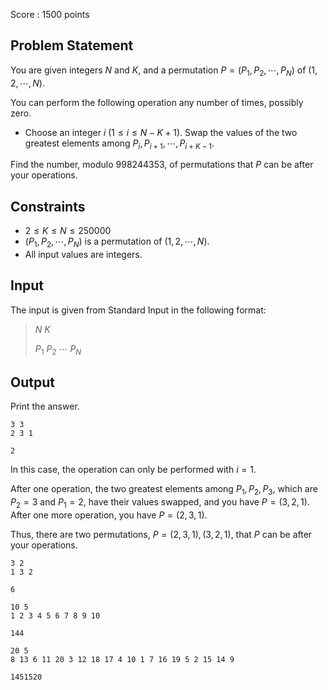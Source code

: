 Score : $1500$ points

## Problem Statement

You are given integers $N$ and $K$, and a permutation $P=(P_1,P_2,\cdots,P_N)$ of $(1,2,\cdots,N)$.

You can perform the following operation any number of times, possibly zero.

- Choose an integer $i$ ($1 \leq i \leq N-K+1$).
Swap the values of the two greatest elements among $P_i,P_{i+1},\cdots,P_{i+K-1}$.

Find the number, modulo $998244353$, of permutations that $P$ can be after your operations.

## Constraints

- $2 \leq K \leq N \leq 250000$
- $(P_1,P_2,\cdots,P_N)$ is a permutation of $(1,2,\cdots,N)$.
- All input values are integers.

## Input

The input is given from Standard Input in the following format:

> $N$ $K$
> 
> $P_1$ $P_2$ $\cdots$ $P_N$

## Output

Print the answer.

```input1
3 3
2 3 1
```

```output1
2
```

In this case, the operation can only be performed with $i=1$.

After one operation, the two greatest elements among $P_1,P_2,P_3$, which are $P_2=3$ and $P_1=2$, have their values swapped, and you have $P=(3,2,1)$.
After one more operation, you have $P=(2,3,1)$.

Thus, there are two permutations, $P=(2,3,1),(3,2,1)$, that $P$ can be after your operations.

```input2
3 2
1 3 2
```

```output2
6
```

```input3
10 5
1 2 3 4 5 6 7 8 9 10
```

```output3
144
```

```input4
20 5
8 13 6 11 20 3 12 18 17 4 10 1 7 16 19 5 2 15 14 9
```

```output4
1451520
```